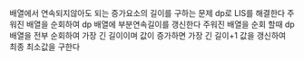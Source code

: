 배열에서 연속되지않아도 되는 증가요소의 길이를 구하는 문제
dp로 LIS를 해결한다
주워진 배열을 순회하여 dp 배열에 부분연속길이를 갱신한다
주워진 배열을 순회 할때 dp배열을 전부 순회하여 가장 긴 길이이며 값이 증가하면
가장 긴 길이+1 값을 갱신하여 최종 최소값을 구한다
